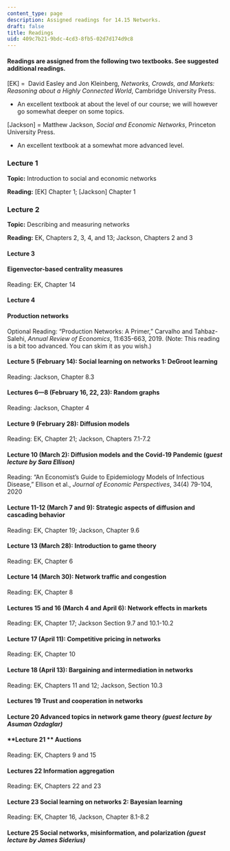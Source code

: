 ```yaml
---
content_type: page
description: Assigned readings for 14.15 Networks.
draft: false
title: Readings
uid: 409c7b21-9bdc-4cd3-8fb5-02d7d174d9c8
---
```

#### Readings are assigned from the following two textbooks. See suggested additional readings.

\[EK\] =  David Easley and Jon Kleinberg, *Networks, Crowds, and Markets: Reasoning about a Highly Connected World*, Cambridge University Press. 

- An excellent textbook at about the level of our course; we will however go somewhat deeper on some topics.

\[Jackson\] = Matthew Jackson, *Social and Economic Networks*, Princeton University Press. 

- An excellent textbook at a somewhat more advanced level.

### **Lecture 1**

**Topic:** Introduction to social and economic networks 

**Reading:** \[EK\] Chapter 1; \[Jackson\] Chapter 1 

### **Lecture 2**

**Topic:** Describing and measuring networks 

**Reading:** EK, Chapters 2, 3, 4, and 13; Jackson, Chapters 2 and 3 

#### **Lecture 3**

#### Eigenvector-based centrality measures 

Reading: EK, Chapter 14 

#### **Lecture 4**

#### Production networks 

Optional Reading: “Production Networks: A Primer,” Carvalho and Tahbaz-Salehi, *Annual Review of Economics*, 11:635-663, 2019. (Note: This reading is a bit too advanced. You can skim it as you wish.) 

#### **Lecture 5 (February 14):** Social learning on networks 1: DeGroot learning 

Reading: Jackson, Chapter 8.3 

#### **Lectures 6—8 (February 16, 22, 23):** Random graphs 

Reading: Jackson, Chapter 4 

#### **Lecture 9 (February 28):** Diffusion models 

Reading: EK, Chapter 21; Jackson, Chapters 7.1-7.2 

#### **Lecture 10 (March 2):** Diffusion models and the Covid-19 Pandemic (g*uest lecture by Sara Ellison)*

Reading: “An Economist’s Guide to Epidemiology Models of Infectious Disease,” Ellison et al., *Journal of Economic Perspectives*, 34(4) 79-104, 2020 

#### **Lecture 11-12 (March 7 and 9):** Strategic aspects of diffusion and cascading behavior 

Reading: EK, Chapter 19; Jackson, Chapter 9.6 

#### **Lecture 13 (March 28):** Introduction to game theory 

Reading: EK, Chapter 6 

#### **Lecture 14 (March 30):** Network traffic and congestion 

Reading: EK, Chapter 8 

#### **Lectures 15 and 16 (March 4 and April 6):** Network effects in markets 

Reading: EK, Chapter 17; Jackson Section 9.7 and 10.1-10.2 

#### **Lecture 17 (April 11):** Competitive pricing in networks 

Reading: EK, Chapter 10 

#### **Lecture 18 (April 13):** Bargaining and intermediation in networks 

Reading: EK, Chapters 11 and 12; Jackson, Section 10.3 

#### **Lectures 19** Trust and cooperation in networks 

#### **Lecture 20** Advanced topics in network game theory *(guest lecture by Asuman Ozdaglar)*

#### **Lecture 21 ** Auctions 

Reading: EK, Chapters 9 and 15 

#### **Lectures 22** Information aggregation 

Reading: EK, Chapters 22 and 23 

#### **Lecture 23** Social learning on networks 2: Bayesian learning 

Reading: EK, Chapter 16, Jackson, Chapter 8.1-8.2 

#### **Lecture 25** Social networks, misinformation, and polarization *(guest lecture by James Siderius)*